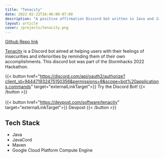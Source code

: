 ```yaml
---
title: "Tenacity"
date: 2022-02-22T16:46:00-07:00
description: "A positive affirmation Discord bot written in Java and JavaCord."
layout: article
cover: /projects/tenacity.png
---
```


[Github Repo link](https://github.com/djennedy/Tenacity)

[Tenacity](https://nw-hacks-2023.vercel.app/) is a Discord bot aimed at helping users with their feelings of insecurities and inferiorities by reminding them of their own accomplishments. This discord bot was part of the Stormhacks 2022 Hackathon.

{{< button href="https://discord.com/api/oauth2/authorize?client_id=944471932475150356&permissions=8&scope=bot%20applications.commands" target="externalLinkTarget">}}
Try the Discord Bot!
{{< /button >}}
</br>
</br>
{{< button href="https://devpost.com/software/tenacity" target="externalLinkTarget">}}
Devpost
{{< /button >}}

## Tech Stack

- Java
- JavaCord
- Maven
- Google Cloud Platform Compute Engine
